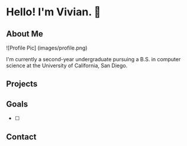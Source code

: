 # Hello! I'm Vivian. :wave:
## About Me
![Profile Pic] (images/profile.png)

I'm currently a second-year undergraduate pursuing a B.S. in computer science at the University of California, San Diego. 

## Projects

## Goals
- [ ] 

## Contact 


